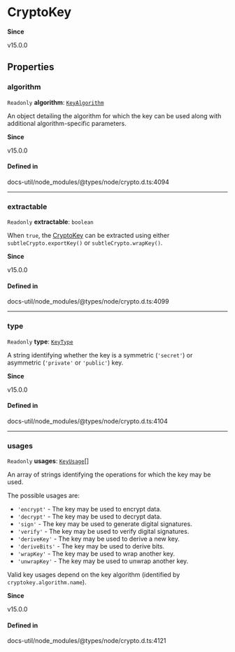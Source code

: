# CryptoKey

**Since**

v15.0.0

## Properties

### algorithm

 `Readonly` **algorithm**: [`KeyAlgorithm`](KeyAlgorithm.md)

An object detailing the algorithm for which the key can be used along with additional algorithm-specific parameters.

**Since**

v15.0.0

#### Defined in

docs-util/node_modules/@types/node/crypto.d.ts:4094

___

### extractable

 `Readonly` **extractable**: `boolean`

When `true`, the [CryptoKey](CryptoKey.md) can be extracted using either `subtleCrypto.exportKey()` or `subtleCrypto.wrapKey()`.

**Since**

v15.0.0

#### Defined in

docs-util/node_modules/@types/node/crypto.d.ts:4099

___

### type

 `Readonly` **type**: [`KeyType`](../types/KeyType-1.md)

A string identifying whether the key is a symmetric (`'secret'`) or asymmetric (`'private'` or `'public'`) key.

**Since**

v15.0.0

#### Defined in

docs-util/node_modules/@types/node/crypto.d.ts:4104

___

### usages

 `Readonly` **usages**: [`KeyUsage`](../types/KeyUsage.md)[]

An array of strings identifying the operations for which the key may be used.

The possible usages are:
- `'encrypt'` - The key may be used to encrypt data.
- `'decrypt'` - The key may be used to decrypt data.
- `'sign'` - The key may be used to generate digital signatures.
- `'verify'` - The key may be used to verify digital signatures.
- `'deriveKey'` - The key may be used to derive a new key.
- `'deriveBits'` - The key may be used to derive bits.
- `'wrapKey'` - The key may be used to wrap another key.
- `'unwrapKey'` - The key may be used to unwrap another key.

Valid key usages depend on the key algorithm (identified by `cryptokey.algorithm.name`).

**Since**

v15.0.0

#### Defined in

docs-util/node_modules/@types/node/crypto.d.ts:4121
